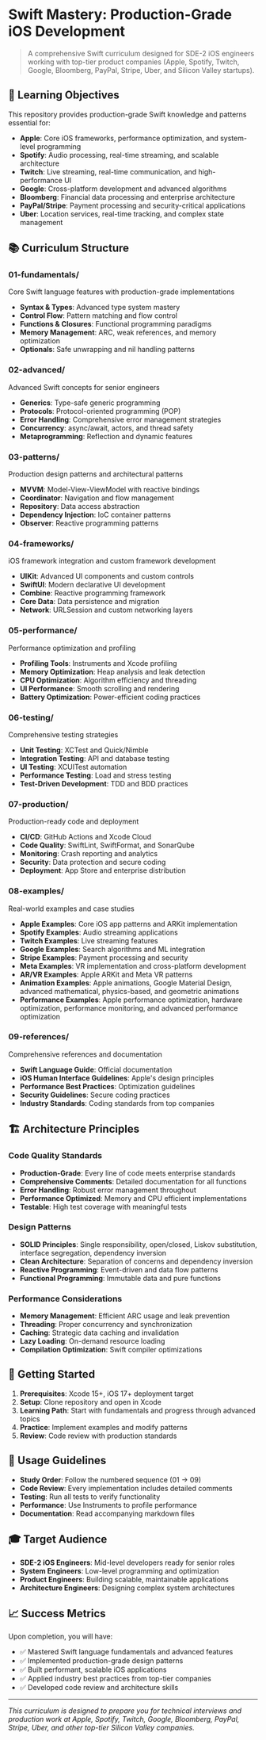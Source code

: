 # Swift Mastery: Production-Grade iOS Development

> A comprehensive Swift curriculum designed for SDE-2 iOS engineers working with top-tier product companies (Apple, Spotify, Twitch, Google, Bloomberg, PayPal, Stripe, Uber, and Silicon Valley startups).

## 🎯 Learning Objectives

This repository provides production-grade Swift knowledge and patterns essential for:
- **Apple**: Core iOS frameworks, performance optimization, and system-level programming
- **Spotify**: Audio processing, real-time streaming, and scalable architecture
- **Twitch**: Live streaming, real-time communication, and high-performance UI
- **Google**: Cross-platform development and advanced algorithms
- **Bloomberg**: Financial data processing and enterprise architecture
- **PayPal/Stripe**: Payment processing and security-critical applications
- **Uber**: Location services, real-time tracking, and complex state management

## 📚 Curriculum Structure

### 01-fundamentals/
Core Swift language features with production-grade implementations
- **Syntax & Types**: Advanced type system mastery
- **Control Flow**: Pattern matching and flow control
- **Functions & Closures**: Functional programming paradigms
- **Memory Management**: ARC, weak references, and memory optimization
- **Optionals**: Safe unwrapping and nil handling patterns

### 02-advanced/
Advanced Swift concepts for senior engineers
- **Generics**: Type-safe generic programming
- **Protocols**: Protocol-oriented programming (POP)
- **Error Handling**: Comprehensive error management strategies
- **Concurrency**: async/await, actors, and thread safety
- **Metaprogramming**: Reflection and dynamic features

### 03-patterns/
Production design patterns and architectural patterns
- **MVVM**: Model-View-ViewModel with reactive bindings
- **Coordinator**: Navigation and flow management
- **Repository**: Data access abstraction
- **Dependency Injection**: IoC container patterns
- **Observer**: Reactive programming patterns

### 04-frameworks/
iOS framework integration and custom framework development
- **UIKit**: Advanced UI components and custom controls
- **SwiftUI**: Modern declarative UI development
- **Combine**: Reactive programming framework
- **Core Data**: Data persistence and migration
- **Network**: URLSession and custom networking layers

### 05-performance/
Performance optimization and profiling
- **Profiling Tools**: Instruments and Xcode profiling
- **Memory Optimization**: Heap analysis and leak detection
- **CPU Optimization**: Algorithm efficiency and threading
- **UI Performance**: Smooth scrolling and rendering
- **Battery Optimization**: Power-efficient coding practices

### 06-testing/
Comprehensive testing strategies
- **Unit Testing**: XCTest and Quick/Nimble
- **Integration Testing**: API and database testing
- **UI Testing**: XCUITest automation
- **Performance Testing**: Load and stress testing
- **Test-Driven Development**: TDD and BDD practices

### 07-production/
Production-ready code and deployment
- **CI/CD**: GitHub Actions and Xcode Cloud
- **Code Quality**: SwiftLint, SwiftFormat, and SonarQube
- **Monitoring**: Crash reporting and analytics
- **Security**: Data protection and secure coding
- **Deployment**: App Store and enterprise distribution

### 08-examples/
Real-world examples and case studies
- **Apple Examples**: Core iOS app patterns and ARKit implementation
- **Spotify Examples**: Audio streaming applications
- **Twitch Examples**: Live streaming features
- **Google Examples**: Search algorithms and ML integration
- **Stripe Examples**: Payment processing and security
- **Meta Examples**: VR implementation and cross-platform development
- **AR/VR Examples**: Apple ARKit and Meta VR patterns
- **Animation Examples**: Apple animations, Google Material Design, advanced mathematical, physics-based, and geometric animations
- **Performance Examples**: Apple performance optimization, hardware optimization, performance monitoring, and advanced performance optimization

### 09-references/
Comprehensive references and documentation
- **Swift Language Guide**: Official documentation
- **iOS Human Interface Guidelines**: Apple's design principles
- **Performance Best Practices**: Optimization guidelines
- **Security Guidelines**: Secure coding practices
- **Industry Standards**: Coding standards from top companies

## 🏗️ Architecture Principles

### Code Quality Standards
- **Production-Grade**: Every line of code meets enterprise standards
- **Comprehensive Comments**: Detailed documentation for all functions
- **Error Handling**: Robust error management throughout
- **Performance Optimized**: Memory and CPU efficient implementations
- **Testable**: High test coverage with meaningful tests

### Design Patterns
- **SOLID Principles**: Single responsibility, open/closed, Liskov substitution, interface segregation, dependency inversion
- **Clean Architecture**: Separation of concerns and dependency inversion
- **Reactive Programming**: Event-driven and data flow patterns
- **Functional Programming**: Immutable data and pure functions

### Performance Considerations
- **Memory Management**: Efficient ARC usage and leak prevention
- **Threading**: Proper concurrency and synchronization
- **Caching**: Strategic data caching and invalidation
- **Lazy Loading**: On-demand resource loading
- **Compilation Optimization**: Swift compiler optimizations

## 🚀 Getting Started

1. **Prerequisites**: Xcode 15+, iOS 17+ deployment target
2. **Setup**: Clone repository and open in Xcode
3. **Learning Path**: Start with fundamentals and progress through advanced topics
4. **Practice**: Implement examples and modify patterns
5. **Review**: Code review with production standards

## 📖 Usage Guidelines

- **Study Order**: Follow the numbered sequence (01 → 09)
- **Code Review**: Every implementation includes detailed comments
- **Testing**: Run all tests to verify functionality
- **Performance**: Use Instruments to profile performance
- **Documentation**: Read accompanying markdown files

## 🎓 Target Audience

- **SDE-2 iOS Engineers**: Mid-level developers ready for senior roles
- **System Engineers**: Low-level programming and optimization
- **Product Engineers**: Building scalable, maintainable applications
- **Architecture Engineers**: Designing complex system architectures

## 📈 Success Metrics

Upon completion, you will have:
- ✅ Mastered Swift language fundamentals and advanced features
- ✅ Implemented production-grade design patterns
- ✅ Built performant, scalable iOS applications
- ✅ Applied industry best practices from top-tier companies
- ✅ Developed code review and architecture skills

---

*This curriculum is designed to prepare you for technical interviews and production work at Apple, Spotify, Twitch, Google, Bloomberg, PayPal, Stripe, Uber, and other top-tier Silicon Valley companies.*
